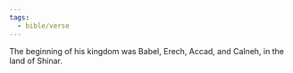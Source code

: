 ```yaml
---
tags:
  - bible/verse
---
```

The beginning of his kingdom was Babel, Erech, Accad, and Calneh, in the land of Shinar.